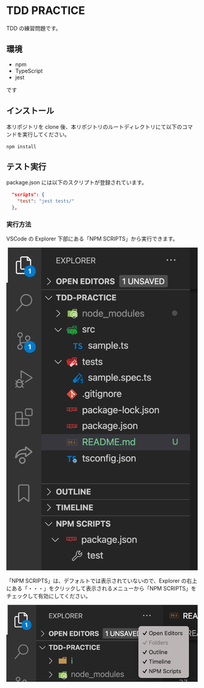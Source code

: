 # TDD PRACTICE

TDD の練習問題です。

## 環境

- npm
- TypeScript
- jest

です

## インストール

本リポジトリを clone 後、本リポジトリのルートディレクトリにて以下のコマンドを実行してください。

```command
npm install
```

## テスト実行

package.json には以下のスクリプトが登録されています。

```json
  "scripts": {
    "test": "jest tests/"
  },
```

### 実行方法

VSCode の Explorer 下部にある「NPM SCRIPTS」から実行できます。

![](img/2021-01-10-10-56-29.png)

「NPM SCRIPTS」は、デフォルトでは表示されていないので、Explorer の右上にある「・・・」をクリックして表示されるメニューから「NPM SCRIPTS」をチェックして有効にしてください。

![](img/2021-01-10-10-58-03.png)
